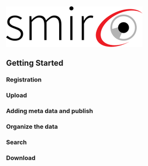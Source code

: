  ![smir-with-name-shor-logo](assets/smir-with-name-shor-logo.png)

## Getting Started

### Registration

### Upload

### Adding meta data and publish

### Organize the data

### Search

### Download

###  